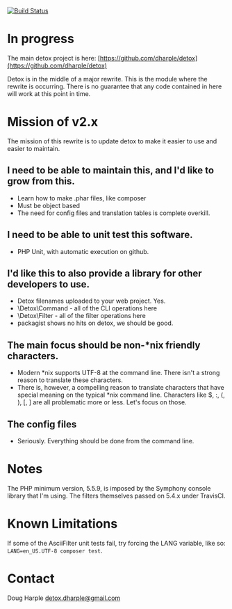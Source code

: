 [![Build Status](https://travis-ci.org/dharple/detox-php.svg?branch=master)](https://travis-ci.org/dharple/detox-php)

# In progress

The main detox project is here: [https://github.com/dharple/detox](https://github.com/dharple/detox)

Detox is in the middle of a major rewrite.  This is the module where the
rewrite is occurring.  There is no guarantee that any code contained in here
will work at this point in time.

# Mission of v2.x

The mission of this rewrite is to update detox to make it easier to use and
easier to maintain.

## I need to be able to maintain this, and I'd like to grow from this.
- Learn how to make .phar files, like composer
- Must be object based
- The need for config files and translation tables is complete overkill.

## I need to be able to unit test this software.
- PHP Unit, with automatic execution on github.

## I'd like this to also provide a library for other developers to use.
- Detox filenames uploaded to your web project.  Yes.
- \Detox\Command - all of the CLI operations here
- \Detox\Filter  - all of the filter operations here
- packagist shows no hits on detox, we should be good.

## The main focus should be non-*nix friendly characters.
- Modern *nix supports UTF-8 at the command line.  There isn't a strong reason
  to translate these characters.
- There is, however, a compelling reason to translate characters that have
  special meaning on the typical *nix command line.  Characters like $, :, (,
  ), [, ] are all problematic more or less.  Let's focus on those.

## The config files
- Seriously.  Everything should be done from the command line.

# Notes

The PHP minimum version, 5.5.9, is imposed by the Symphony console library that
I'm using.  The filters themselves passed on 5.4.x under TravisCI.

# Known Limitations

If some of the AsciiFilter unit tests fail, try forcing the LANG variable, like
so: `LANG=en_US.UTF-8 composer test`.

# Contact

Doug Harple <detox.dharple@gmail.com>

